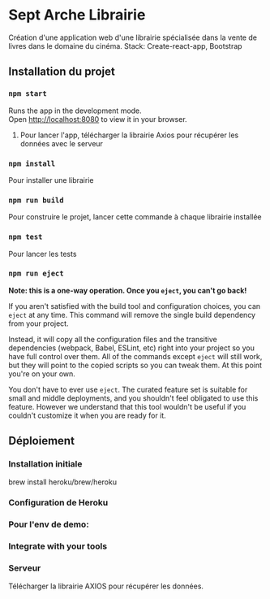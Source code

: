 # Sept Arche Librairie

Création d'une application web d'une librairie spécialisée dans la vente de livres dans le domaine du cinéma.
Stack: Create-react-app, Bootstrap

## Installation du projet

### `npm start`

Runs the app in the development mode.\
Open [http://localhost:8080](http://localhost:8080) to view it in your browser.

1. Pour lancer l'app, télécharger la librairie Axios pour récupérer les données avec le serveur

### `npm install`
Pour installer une librairie

### `npm run build`
Pour construire le projet, lancer cette commande à chaque librairie installée

### `npm test`
Pour lancer les tests

### `npm run eject`

**Note: this is a one-way operation. Once you `eject`, you can't go back!**

If you aren't satisfied with the build tool and configuration choices, you can `eject` at any time. This command will remove the single build dependency from your project.

Instead, it will copy all the configuration files and the transitive dependencies (webpack, Babel, ESLint, etc) right into your project so you have full control over them. All of the commands except `eject` will still work, but they will point to the copied scripts so you can tweak them. At this point you're on your own.

You don't have to ever use `eject`. The curated feature set is suitable for small and middle deployments, and you shouldn't feel obligated to use this feature. However we understand that this tool wouldn't be useful if you couldn't customize it when you are ready for it.

## Déploiement


### Installation initiale
brew install heroku/brew/heroku

### Configuration de Heroku



<!-- heroku git:remote -a askbob-front
heroku git:remote -a askbob-front-demo -->

### Pour l'env de demo:



### Integrate with your tools

### Serveur
Télécharger la librairie AXIOS pour récupérer les données. 


